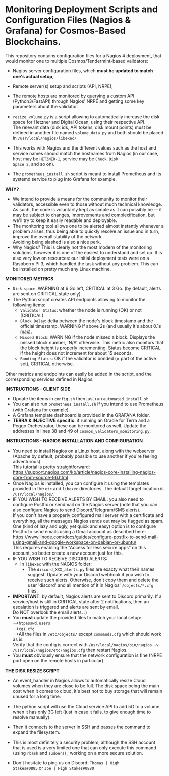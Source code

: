 # Monitoring Deployment Scripts and Configuration Files (Nagios & Grafana) for Cosmos-Based Blockchains.
This repository contains configuration files for a Nagios 4 deployment, that would monitor one to multiple Cosmos/Tendermint-based validators:
- Nagios server configuration files, which <b>must be updated to match one's actual setup</b>, 
- Remote server(s) setup and scripts (API, NRPE),
- The remote hosts are monitored by querying a custom API (Python3/FastAPI) through Nagios' NRPE and getting some key parameters about the validator.

- <code>resize_volume.py</code> is a script allowing to automatically increase the disk space for Hetzner and Digital Ocean, using their respective API.<br>
The relevant data (disk ids, API tokens, disk mount points) must be defined in another file named <code>volume_data.py</code> and both should be placed in <code>/usr/local/nagios/libexec/</code>
- This works with Nagios and the different values such as the host and service names should match the hostnames from Nagios (in our case, host may be <code>HETZNER-1</code>, service may be <code>Check Disk Space 2</code>, and so on).

- The <code>prometheus_install.sh</code> script is meant to install Prometheus and its systemd service to plug into Grafana for example.


<b>WHY?</b>

- We intend to provide a means for the community to monitor their validators, accessible even to those without much technical knowledge. As such, the code is voluntarily kept as simple as it can possibly be -- it may be subject to changes, improvements and complexification, but we'll try to keep it easily readable and deployable.
- The monitoring tool allows one to be alerted almost instantly whenever a problem arises, thus being able to quickly resolve an issue and in turn, improve the overall stability of the network.<br>
Avoiding being slashed is also a nice perk.
- Why Nagios? This is clearly not the most modern of the monitoring solutions, however it is one of the easiest to understand and set up. It is also very low on resources: our initial deployment tests were on a Raspberry Pi 3, which handled the task without any problem. This can be installed on pretty much any Linux machine.

<b>MONITORED METRICS</b>

- <code>Disk space</code>: WARNING at 6 Go left, CRITICAL at 3 Go. (by default, alerts are sent on CRITICAL state only)
- The Python script creates API endpoints allowing to monitor the following items:
  - <code>Validator Status</code>: whether the node is running (OK) or not (CRITICAL). 
  - <code>Block Delay</code>: delta between the node's block timestamp and the official timestamp. WARNING if above 2s (and usually it's about 0.1s max).
  - <code>Missed Block</code>: WARNING if the node missed a block. Displays the missed block number, 'N/A' otherwise. This metric also monitors that the block height is properly incrementing. Status become CRITICAL if the height does not increment for about 15 seconds.
  - <code>Bonding Status</code>: OK if the validator is bonded (= part of the active set), CRITICAL otherwise.

Other metrics and endpoints can easily be added in the script, and the corresponding services defined in Nagios.

<b>INSTRUCTIONS - CLIENT SIDE</b>

- Update the items in <code>config.sh</code> then just run <code>automated_install.sh</code>.
- You can also run <code>prometheus_install.sh</code> if you intend to use Prometheus (with Grafana for example).
- A Grafana template dashboard is provided in the GRAFANA folder.
- <b>TERRA & INJECTIVE specific</b>: if running an Oracle for Terra and a Peggo Orchestrator, these can be monitored as well. Update the addresses in lines 38 and 49 of <code>cosmos_validators_monitoring.py</code>.

<b>INSTRUCTIONS - NAGIOS INSTALLATION AND CONFIGURATION</b>

- You need to install Nagios on a Linux host, along with the webserver (Apache by default, probably possible to use another if you're feeling adventurous).<br>
This tutorial is pretty straightforward: https://support.nagios.com/kb/article/nagios-core-installing-nagios-core-from-source-96.html<br>
- Once Nagios is installed, you can configure it using the templates provided in the <code>etc</code> and <code>libexec</code> directories. The default target location is <code>/usr/local/nagios/</code>.<br>
- IF YOU WISH TO RECEIVE ALERTS BY EMAIL: you also need to configure Postfix or sendmail on the Nagios server (note that you can also configure Nagios to send Discord/Telegram/SMS alerts).<br>
If you don't have a properly configured mail server with a certificate and everything, all the messages Nagios sends out may be flagged as spam.<br>
One (kind of lazy and ugly, yet quick and easy) option is to configure Postfix to send emails using a Gmail account as described here: https://www.linode.com/docs/guides/configure-postfix-to-send-mail-using-gmail-and-google-workspace-on-debian-or-ubuntu/<br>
This requires enabling the "Access for less secure apps" on this account, so better create a new account just for this.<br>
- IF YOU WISH TO RECEIVE DISCORD ALERTS:
  - In <code>libexec</code> with the NAGIOS folder:
    - The <code>discord_XXX_alerts.py</code> files are exacty what their names suggest. Update with your Discord webhook if you wish to receive such alerts. Otherwise, don't copy them and delete the user 'discord' and all mention of it in Nagios' <code>/objects/*.cfg</code> files.
- <b>IMPORTANT</b>: by default, Nagios alerts are sent to Discord primarily. If a service/host is still in CRITICAL state after 2 notifications, then an escalation is triggered and alerts are sent by email.<br>
Do NOT overlook the email alerts. :) 
- You <b>must</b> update the provided files to match your local setup:<br>
  --><code>htpasswd.users</code><br>
  --><code>cgi.cfg</code><br>
  -->All the files in <code>/etc/objects/</code> except <code>commands.cfg</code> which should work as is.<br>
  Verify that the config is correct with <code>/usr/local/nagios/bin/nagios -v /usr/local/nagios/etc/nagios.cfg</code> then restart Nagios.<br>
- You <b>must</b> obviously ensure that the network configuration is fine (NRPE port open on the remote hosts in particular)<br>

<b>THE DISK RESIZE SCRIPT</b>

- An event_handler in Nagios allows to automatically resize Cloud volumes when they are close to be full. The disk space being the main cost when it comes to cloud, it's best not to buy storage that will remain unused for a long time.
- The python script will use the Cloud service API to add 5G to a volume when it has only 3G left (just in case it fails, to give enough time to resolve manually).
- Then it connects to the server in SSH and passes the command to expand the filesystem.
- This is most definitely a security problem, although the SSH account that is used is a very limited one that can only execute this command (using <code>rbash</code> and <code>sudoers</code>) ; working on a more secure solution.

- Don't hesitate to ping us on Discord: <code>Thomas | High Stakes#0885</code> or <code>Joe | High Stakes#0880</code>
